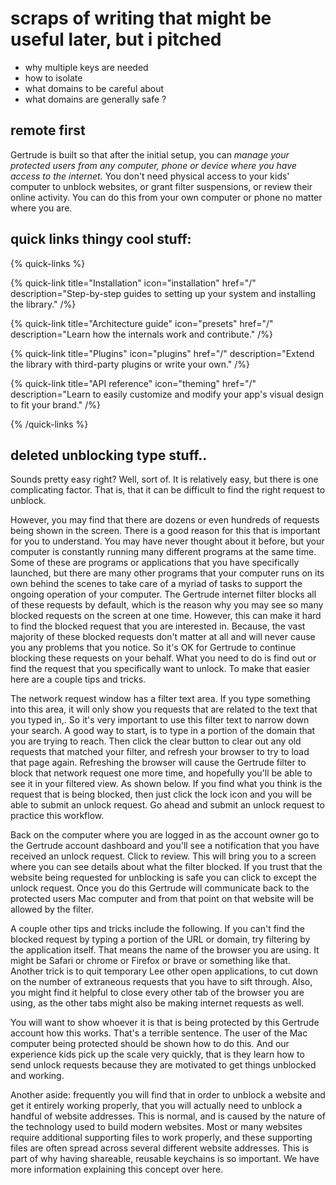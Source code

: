# scraps of writing that might be useful later, but i pitched

- why multiple keys are needed
- how to isolate
- what domains to be careful about
- what domains are generally safe ?

## remote first

Gertrude is built so that after the initial setup, you can _manage your protected users
from any computer, phone or device where you have access to the internet._ You don't need
physical access to your kids' computer to unblock websites, or grant filter suspensions,
or review their online activity. You can do this from your own computer or phone no matter
where you are.

## quick links thingy cool stuff:

{% quick-links %}

{% quick-link title="Installation" icon="installation" href="/" description="Step-by-step guides to setting up your system and installing the library." /%}

{% quick-link title="Architecture guide" icon="presets" href="/" description="Learn how the internals work and contribute." /%}

{% quick-link title="Plugins" icon="plugins" href="/" description="Extend the library with third-party plugins or write your own." /%}

{% quick-link title="API reference" icon="theming" href="/" description="Learn to easily customize and modify your app's visual design to fit your brand." /%}

{% /quick-links %}

## deleted unblocking type stuff..

Sounds pretty easy right? Well, sort of. It is relatively easy, but there is one
complicating factor. That is, that it can be difficult to find the right request to
unblock.

However, you may find that there are dozens or even hundreds of requests being shown in
the screen. There is a good reason for this that is important for you to understand. You
may have never thought about it before, but your computer is constantly running many
different programs at the same time. Some of these are programs or applications that you
have specifically launched, but there are many other programs that your computer runs on
its own behind the scenes to take care of a myriad of tasks to support the ongoing
operation of your computer. The Gertrude internet filter blocks all of these requests by
default, which is the reason why you may see so many blocked requests on the screen at one
time. However, this can make it hard to find the blocked request that you are interested
in. Because, the vast majority of these blocked requests don't matter at all and will
never cause you any problems that you notice. So it's OK for Gertrude to continue blocking
these requests on your behalf. What you need to do is find out or find the request that
you specifically want to unlock. To make that easier here are a couple tips and tricks.

The network request window has a filter text area. If you type something into this area,
it will only show you requests that are related to the text that you typed in,. So it's
very important to use this filter text to narrow down your search. A good way to start, is
to type in a portion of the domain that you are trying to reach. Then click the clear
button to clear out any old requests that matched your filter, and refresh your browser to
try to load that page again. Refreshing the browser will cause the Gertrude filter to
block that network request one more time, and hopefully you'll be able to see it in your
filtered view. As shown below. If you find what you think is the request that is being
blocked, then just click the lock icon and you will be able to submit an unlock request.
Go ahead and submit an unlock request to practice this workflow.

Back on the computer where you are logged in as the account owner go to the Gertrude
account dashboard and you'll see a notification that you have received an unlock request.
Click to review. This will bring you to a screen where you can see details about what the
filter blocked. If you trust that the website being requested for unblocking is safe you
can click to except the unlock request. Once you do this Gertrude will communicate back to
the protected users Mac computer and from that point on that website will be allowed by
the filter.

A couple other tips and tricks include the following. If you can't find the blocked
request by typing a portion of the URL or domain, try filtering by the application itself.
That means the name of the browser you are using. It might be Safari or chrome or Firefox
or brave or something like that. Another trick is to quit temporary Lee other open
applications, to cut down on the number of extraneous requests that you have to sift
through. Also, you might find it helpful to close every other tab of the browser you are
using, as the other tabs might also be making internet requests as well.

You will want to show whoever it is that is being protected by this Gertrude account how
this works. That's a terrible sentence. The user of the Mac computer being protected
should be shown how to do this. And our experience kids pick up the scale very quickly,
that is they learn how to send unlock requests because they are motivated to get things
unblocked and working.

Another aside: frequently you will find that in order to unblock a website and get it
entirely working properly, that you will actually need to unblock a handful of website
addresses. This is normal, and is caused by the nature of the technology used to build
modern websites. Most or many websites require additional supporting files to work
properly, and these supporting files are often spread across several different website
addresses. This is part of why having shareable, reusable keychains is so important. We
have more information explaining this concept over here.
